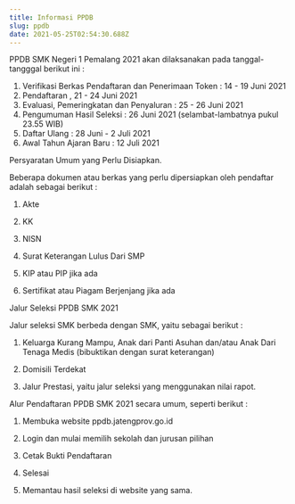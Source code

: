 ```yaml
---
title: Informasi PPDB
slug: ppdb
date: 2021-05-25T02:54:30.688Z
---
```

PPDB SMK Negeri 1 Pemalang 2021 akan dilaksanakan pada tanggal-tangggal berikut ini :

1. Verifikasi Berkas Pendaftaran dan Penerimaan Token : 14 - 19 Juni 2021
2. Pendaftaran , 21 - 24 Juni 2021
3. Evaluasi, Pemeringkatan dan Penyaluran : 25 - 26 Juni 2021
4. Pengumuman Hasil Seleksi : 26 Juni 2021 (selambat-lambatnya pukul 23.55 WIB)
5. Daftar Ulang : 28 Juni - 2 Juli 2021
6. Awal Tahun Ajaran Baru : 12 Juli 2021



Persyaratan Umum yang Perlu Disiapkan.

Beberapa dokumen atau berkas yang perlu dipersiapkan oleh pendaftar adalah sebagai berikut :

1. Akte

2. KK

3. NISN

4. Surat Keterangan Lulus Dari SMP

5. KIP atau PIP jika ada

6. Sertifikat atau Piagam Berjenjang jika ada



Jalur Seleksi PPDB SMK 2021

Jalur seleksi SMK berbeda dengan SMK, yaitu sebagai berikut :

1. Keluarga Kurang Mampu, Anak dari Panti Asuhan dan/atau Anak Dari Tenaga Medis (bibuktikan dengan surat keterangan)

2. Domisili Terdekat

3. Jalur Prestasi, yaitu jalur seleksi yang menggunakan nilai rapot.



Alur Pendaftaran PPDB SMK 2021 secara umum, seperti berikut :

1. Membuka website ppdb.jatengprov.go.id

2. Login dan mulai memilih sekolah dan jurusan pilihan

3. Cetak Bukti Pendaftaran

4. Selesai

5. Memantau hasil seleksi di website yang sama.
